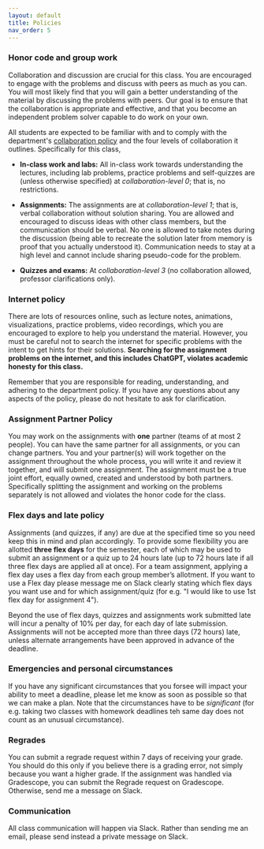 ```yaml
---
layout: default 
title: Policies 
nav_order: 5
---
```



### Honor code and group work

Collaboration and discussion are crucial for this class.  You are
encouraged to engage with the problems and discuss with peers as much
as you can. You will most likely find that you will gain a better
understanding of the material by discussing the problems with
peers. Our goal is to ensure that the collaboration is appropriate and
effective, and that you become an independent problem solver capable
to do work on your own.

All students are expected to be familiar with
and to comply with the department's [collaboration
policy](https://turing.bowdoin.edu/dept/collab.php) and the four
levels of collaboration it outlines. Specifically for this class,

  * **In-class work and labs:** All in-class work towards
      understanding the lectures, including lab problems, practice
      problems and self-quizzes are (unless otherwise specified) at
      *collaboration-level 0*; that is, no restrictions.

  * **Assignments:** The assignments are at *collaboration-level 1*;
      that is, verbal collaboration without solution sharing. You are
      allowed and encouraged to discuss ideas with other class
      members, but the communication should be verbal. No one is
      allowed to take notes during the discussion (being able to
      recreate the solution later from memory is proof that you
      actually understood it). Communication needs to stay at a high
      level and cannot include sharing pseudo-code for the problem.

  * **Quizzes and exams:** At *collaboration-level 3* (no collaboration
      allowed, professor clarifications only).

### Internet policy

There are lots of resources online, such as lecture
notes, animations, visualizations, practice problems, video
recordings, which you are encouraged to explore to help you understand
the material. However, you must be careful not to search the internet
for specific problems with the intent to get hints for their
solutions. __Searching for the assignment problems on the internet,
and this includes ChatGPT, violates academic honesty for this class.__


Remember that you are responsible for reading, understanding, and
adhering to the department policy. If you have any questions about any
aspects of the policy, please do not hesitate to ask for
clarification.



### Assignment Partner Policy

You may work on the assignments with **one** partner (teams of at most
2 people). You can have the same partner for all assignments, or you
can change partners. You and your partner(s) will work together on the
assignment throughout the whole process, you will write it and review
it together, and will submit one assignment. The assignment must be a
true joint effort, equally owned, created and understood by both
partners. Specifically splitting the assignment and working on the
problems separately is not allowed and violates the honor code for the
class.


### Flex days and late policy 

Assignments (and quizzes, if any) are due at the specified time so you
need keep this in mind and plan accordingly. To provide some
flexibility  you are allotted __three flex days__ for
the semester, each of which may be used to submit an assignment or a
quiz up to 24 hours late (up to 72 hours late if all three flex days
are applied all at once). For a team assignment, applying a flex day
uses a flex day from each group member’s allotment. If you want to use
a Flex day please message me on Slack clearly stating which flex days
you want use and for which assignment/quiz (for e.g. "I would like to
use 1st flex day for assignment 4").  

Beyond the use of flex days, quizzes and assignments work submitted
late will incur a penalty of 10% per day, for each day of late
submission. Assignments will not be accepted more than three days (72
hours) late, unless alternate arrangements have been approved in
advance of the deadline.




### Emergencies and personal circumstances

If you have any significant circumstances that you forsee will impact
your ability to meet a deadline, please let me know as soon as
possible so that we can make a plan. Note that the circumstances have
to be _significant_ (for e.g. taking two classes with homework
deadlines teh same day does not count as an unusual circumstance).


### Regrades

You can submit a regrade request within 7 days of receiving your
grade. You should do this only if you believe there is a grading
error, not simply because you want a higher grade.  If the assignment
was handled via Gradescope, you can submit the Regrade request on
Gradescope. Otherwise, send me a message on Slack.


### Communication 

All class communication will happen via Slack. Rather than sending me
an email, please send instead a private message on Slack.

